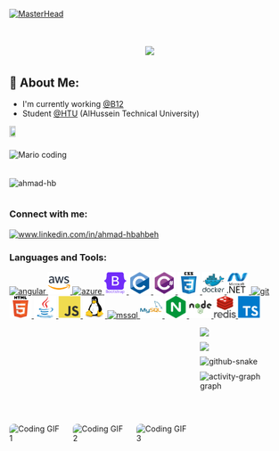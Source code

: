 [![MasterHead](https://user-images.githubusercontent.com/97012708/233769558-710dd1c2-75c1-4e35-bf96-7d125a4c25b2.gif)](https://user-images.githubusercontent.com)
<!--[![MasterHead](http://ivis.net/newwebsite/esurvillence/wp-content/uploads/2019/04/footer.gif)](http://ivis.net)-->
<!--<h1 style="font:sans-serif;" >Hi 👋, I'm Ahmad</h1>
<h3>💻Rising Backend developer</h3> -->
<h1 align="center" > <img src="https://readme-typing-svg.herokuapp.com?font=Fira+Code&size=32&pause=1000&color=66F859&center=true&vCenter=true&width=435&lines=I'm+A7mad;Backend+Engineer;I'm+A7mad;Backend+Engineer;I'm+A7mad;Backend+Engineer;I'm+A7mad;Backend+Engineer"></h1>
<!-- <h3 align="center">
    <a href="https://linkedin.com/in/www.linkedin.com/in/ahmad-hbahbeh" target="_blank">
    <img alt="LinkedIn" src="https://img.shields.io/badge/linkedin-%230077B5.svg?&style=for-the-badge&logo=linkedin&logoColor=white">
    </a>
</h3> -->
<h2>💫 About Me:</h2>
<ul>
    <li>I'm currently working <a href="https://www.b12app.com">@B12</a> </li>
    <li>Student <a href="https://www.htu.edu.jo/#/">@HTU</a> (AlHussein Technical University)</li>
</ul>



<div style="display: flex; flex-direction: column; gap: 20px; align-items: flex-start;">
    <!--<img src="https://quotes-github-readme.vercel.app/api?type=horizontal&theme=dracula">-->
    <!-- This is your GIF above the "Mario coding" image -->
    <img align="right" src="https://media.giphy.com/media/v1.Y2lkPTc5MGI3NjExcjRlY3kwYnQwczZmOTBqa3poN29jdHU4cmUybGU3ZnltejZrb3FmYyZlcD12MV9naWZzX3NlYXJjaCZjdD1n/2A3DG83yvN8uaBiaNR/giphy.gif" style="width: 15%; height: 15%;" />
    <!-- Mario coding image -->
    <img align="right" alt="Mario coding" width="400" src="https://preview.redd.it/bpxxqqvps4h91.gif?width=640&crop=smart&auto=webp&s=e29a6c5b5996e595d29e52030ed4e9abe618e3bd">
    <!-- Profile Views image -->
    <p align="right"> 
        <img src="https://komarev.com/ghpvc/?username=ahmad-hb&label=Profile%20views&color=0e75b6&style=flat" alt="ahmad-hb" /> 
    </p>
</div>

<!--<img align="right" alt="Mario coding" width="400" src="https://preview.redd.it/bpxxqqvps4h91.gif?width=640&crop=smart&auto=webp&s=e29a6c5b5996e595d29e52030ed4e9abe618e3bd">
<p align="left"> <img src="https://komarev.com/ghpvc/?username=ahmad-hb&label=Profile%20views&color=0e75b6&style=flat" alt="ahmad-hb" /> </p>-->

<h3 align="left">Connect with me:</h3>
<p align="left">
<a href="https://linkedin.com/in/www.linkedin.com/in/ahmad-hbahbeh" target="blank"><img align="center" src="https://raw.githubusercontent.com/rahuldkjain/github-profile-readme-generator/master/src/images/icons/Social/linked-in-alt.svg" alt="www.linkedin.com/in/ahmad-hbahbeh" height="30" width="40" /></a>
</p>

<h3 align="left">Languages and Tools:</h3>
<p align="left"> <a href="https://angular.io" target="_blank" rel="noreferrer"> <img src="https://angular.io/assets/images/logos/angular/angular.svg" alt="angular" width="40" height="40"/> </a> <a href="https://aws.amazon.com" target="_blank" rel="noreferrer"> <img src="https://raw.githubusercontent.com/devicons/devicon/master/icons/amazonwebservices/amazonwebservices-original-wordmark.svg" alt="aws" width="40" height="40"/> </a> <a href="https://azure.microsoft.com/en-in/" target="_blank" rel="noreferrer"> <img src="https://www.vectorlogo.zone/logos/microsoft_azure/microsoft_azure-icon.svg" alt="azure" width="40" height="40"/> </a> <a href="https://getbootstrap.com" target="_blank" rel="noreferrer"> <img src="https://raw.githubusercontent.com/devicons/devicon/master/icons/bootstrap/bootstrap-plain-wordmark.svg" alt="bootstrap" width="40" height="40"/> </a> <a href="https://www.cprogramming.com/" target="_blank" rel="noreferrer"> <img src="https://raw.githubusercontent.com/devicons/devicon/master/icons/c/c-original.svg" alt="c" width="40" height="40"/> </a> <a href="https://www.w3schools.com/cpp/" target="_blank" rel="noreferrer"> <img src="https://raw.githubusercontent.com/devicons/devicon/master/icons/csharp/csharp-original.svg" alt="csharp" width="40" height="40"/> </a> <a href="https://www.w3schools.com/css/" target="_blank" rel="noreferrer"> <img src="https://raw.githubusercontent.com/devicons/devicon/master/icons/css3/css3-original-wordmark.svg" alt="css3" width="40" height="40"/> </a> <a href="https://www.docker.com/" target="_blank" rel="noreferrer"> <img src="https://raw.githubusercontent.com/devicons/devicon/master/icons/docker/docker-original-wordmark.svg" alt="docker" width="40" height="40"/> </a> <a href="https://dotnet.microsoft.com/" target="_blank" rel="noreferrer"> <img src="https://raw.githubusercontent.com/devicons/devicon/master/icons/dot-net/dot-net-original-wordmark.svg" alt="dotnet" width="40" height="40"/> </a> <a href="https://git-scm.com/" target="_blank" rel="noreferrer"> <img src="https://www.vectorlogo.zone/logos/git-scm/git-scm-icon.svg" alt="git" width="40" height="40"/> </a> <a href="https://www.w3.org/html/" target="_blank" rel="noreferrer"> <img src="https://raw.githubusercontent.com/devicons/devicon/master/icons/html5/html5-original-wordmark.svg" alt="html5" width="40" height="40"/> </a> <a href="https://www.java.com" target="_blank" rel="noreferrer"> <img src="https://raw.githubusercontent.com/devicons/devicon/master/icons/java/java-original.svg" alt="java" width="40" height="40"/> </a> <a href="https://developer.mozilla.org/en-US/docs/Web/JavaScript" target="_blank" rel="noreferrer"> <img src="https://raw.githubusercontent.com/devicons/devicon/master/icons/javascript/javascript-original.svg" alt="javascript" width="40" height="40"/> </a> <a href="https://www.linux.org/" target="_blank" rel="noreferrer"> <img src="https://raw.githubusercontent.com/devicons/devicon/master/icons/linux/linux-original.svg" alt="linux" width="40" height="40"/> </a> <a href="https://www.microsoft.com/en-us/sql-server" target="_blank" rel="noreferrer"> <img src="https://www.svgrepo.com/show/303229/microsoft-sql-server-logo.svg" alt="mssql" width="40" height="40"/> </a> <a href="https://www.mysql.com/" target="_blank" rel="noreferrer"> <img src="https://raw.githubusercontent.com/devicons/devicon/master/icons/mysql/mysql-original-wordmark.svg" alt="mysql" width="40" height="40"/> </a> <a href="https://www.nginx.com" target="_blank" rel="noreferrer"> <img src="https://raw.githubusercontent.com/devicons/devicon/master/icons/nginx/nginx-original.svg" alt="nginx" width="40" height="40"/> </a> <a href="https://nodejs.org" target="_blank" rel="noreferrer"> <img src="https://raw.githubusercontent.com/devicons/devicon/master/icons/nodejs/nodejs-original-wordmark.svg" alt="nodejs" width="40" height="40"/> </a> <a href="https://redis.io" target="_blank" rel="noreferrer"> <img src="https://raw.githubusercontent.com/devicons/devicon/master/icons/redis/redis-original-wordmark.svg" alt="redis" width="40" height="40"/> </a> <a href="https://www.typescriptlang.org/" target="_blank" rel="noreferrer"> <img src="https://raw.githubusercontent.com/devicons/devicon/master/icons/typescript/typescript-original.svg" alt="typescript" width="40" height="40"/> </a> </p>

<p>
<div style="display: flex; justify-content: flex-end; align-items: center; gap: 20px; padding-right: 20px;">
    <img src="https://user-images.githubusercontent.com/74038190/212257468-1e9a91f1-b626-4baa-b15d-5c385dfa7ed2.gif" alt="Coding GIF 1" style="width: 100px; border-radius: 8px;" />
    <img src="https://user-images.githubusercontent.com/74038190/212281780-0afd9616-8310-46e9-a898-c4f5269f1387.gif" alt="Coding GIF 2" style="width: 100px; border-radius: 8px;" />
    <img src="https://user-images.githubusercontent.com/74038190/212281775-b468df30-4edc-4bf8-a4ee-f52e1aaddc86.gif" alt="Coding GIF 3" style="width: 100px; border-radius: 8px;" />
    <div style="display: flex; flex-direction: column; gap: 10px;">
        <img src="https://github-readme-stats.vercel.app/api?username=ahmad-hb&theme=dracula&hide_border=false&include_all_commits=false&count_private=false">
        <img src="https://github-readme-stats.vercel.app/api/top-langs/?username=ahmad-hb&theme=dracula&hide_border=false&include_all_commits=false&count_private=false&layout=compact">
<!--         <img src="https://github-readme-streak-stats.herokuapp.com/?user=ahmad-hb&theme=dracula&hide_border=false">
        <img src="https://github-contributor-stats.vercel.app/api?username=ahmad-hb&limit=5&theme=dracula&combine_all_yearly_contributions=true" style="max-width: 100%; width: 450px !important;"> -->
          <picture>
              <source media="(prefers-color-scheme: dark)" srcset="https://raw.githubusercontent.com/ahmad-hb/ahmad-hb/output/github-snake-dark.svg" />
              <source media="(prefers-color-scheme: light)" srcset="https://raw.githubusercontent.com/ahmad-hb/ahmad-hb/output/github-snake.svg" />
              <img alt="github-snake" src="https://raw.githubusercontent.com/ahmad-hb/tobiasmeyhoefer/output/github-snake.svg" />
        </picture>
        <img src="https://github-readme-activity-graph.vercel.app/graph?username=ahmad-hb&radius=16&theme=react&area=true&order=5" height="300" alt="activity-graph graph"  />
    </div>
</div>
</p>

